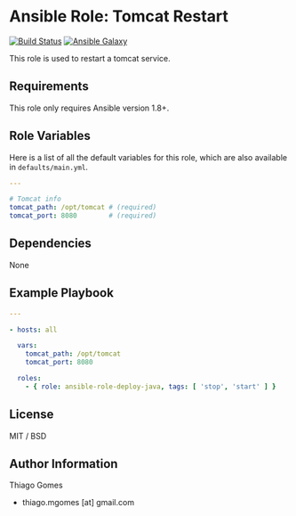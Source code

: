 # **Ansible Role: Tomcat Restart**

[![Build Status](https://travis-ci.org/thiagomgo/ansible-role-tomcat-restart.svg?branch=master)](https://travis-ci.org/thiagomgo/ansible-role-tomcat-restart) [![Ansible Galaxy](https://img.shields.io/badge/ansible--galaxy-tomcat--restart-blue.svg)](https://galaxy.ansible.com/thiagomgo/tomcat-restart/)

This role is used to restart a tomcat service.

## Requirements

This role only requires Ansible version 1.8+.

## Role Variables

Here is a list of all the default variables for this role, which are also available in `defaults/main.yml`.

```yaml
---

# Tomcat info
tomcat_path: /opt/tomcat # (required)
tomcat_port: 8080        # (required)

```

## Dependencies

None

## Example Playbook

```yaml
---

- hosts: all

  vars:
    tomcat_path: /opt/tomcat
    tomcat_port: 8080

  roles:
    - { role: ansible-role-deploy-java, tags: [ 'stop', 'start' ] }

```

## License

MIT / BSD

## Author Information

Thiago Gomes
- thiago.mgomes [at] gmail.com

